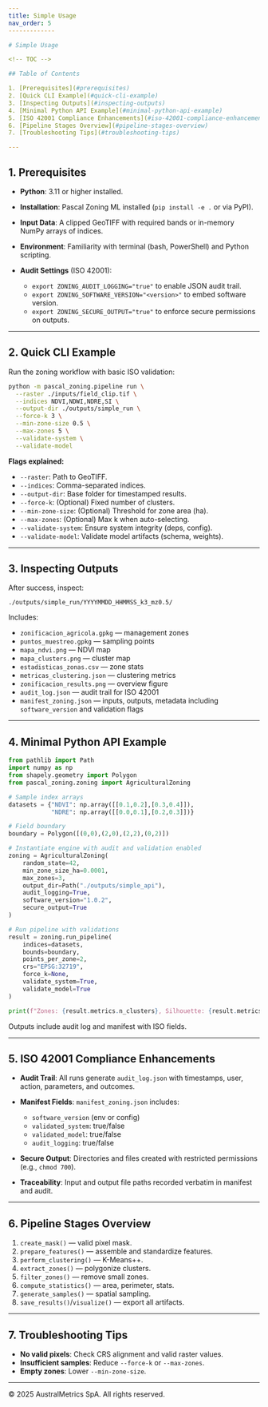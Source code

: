 ```yaml
---
title: Simple Usage
nav_order: 5
-------------

# Simple Usage

<!-- TOC -->

## Table of Contents

1. [Prerequisites](#prerequisites)
2. [Quick CLI Example](#quick-cli-example)
3. [Inspecting Outputs](#inspecting-outputs)
4. [Minimal Python API Example](#minimal-python-api-example)
5. [ISO 42001 Compliance Enhancements](#iso-42001-compliance-enhancements)
6. [Pipeline Stages Overview](#pipeline-stages-overview)
7. [Troubleshooting Tips](#troubleshooting-tips)

---
```


## 1. Prerequisites

* **Python**: 3.11 or higher installed.
* **Installation**: Pascal Zoning ML installed (`pip install -e .` or via PyPI).
* **Input Data**: A clipped GeoTIFF with required bands or in-memory NumPy arrays of indices.
* **Environment**: Familiarity with terminal (bash, PowerShell) and Python scripting.
* **Audit Settings** (ISO 42001):

  * `export ZONING_AUDIT_LOGGING="true"` to enable JSON audit trail.
  * `export ZONING_SOFTWARE_VERSION="<version>"` to embed software version.
  * `export ZONING_SECURE_OUTPUT="true"` to enforce secure permissions on outputs.

---

## 2. Quick CLI Example

Run the zoning workflow with basic ISO validation:

```bash
python -m pascal_zoning.pipeline run \
  --raster ./inputs/field_clip.tif \
  --indices NDVI,NDWI,NDRE,SI \
  --output-dir ./outputs/simple_run \
  --force-k 3 \
  --min-zone-size 0.5 \
  --max-zones 5 \
  --validate-system \
  --validate-model
```

**Flags explained:**

* `--raster`: Path to GeoTIFF.
* `--indices`: Comma-separated indices.
* `--output-dir`: Base folder for timestamped results.
* `--force-k`: (Optional) Fixed number of clusters.
* `--min-zone-size`: (Optional) Threshold for zone area (ha).
* `--max-zones`: (Optional) Max k when auto-selecting.
* `--validate-system`: Ensure system integrity (deps, config).
* `--validate-model`: Validate model artifacts (schema, weights).

---

## 3. Inspecting Outputs

After success, inspect:

```
./outputs/simple_run/YYYYMMDD_HHMMSS_k3_mz0.5/
```

Includes:

* `zonificacion_agricola.gpkg` — management zones
* `puntos_muestreo.gpkg` — sampling points
* `mapa_ndvi.png` — NDVI map
* `mapa_clusters.png` — cluster map
* `estadisticas_zonas.csv` — zone stats
* `metricas_clustering.json` — clustering metrics
* `zonificacion_results.png` — overview figure
* `audit_log.json` — audit trail for ISO 42001
* `manifest_zoning.json` — inputs, outputs, metadata including `software_version` and validation flags

---

## 4. Minimal Python API Example

```python
from pathlib import Path
import numpy as np
from shapely.geometry import Polygon
from pascal_zoning.zoning import AgriculturalZoning

# Sample index arrays
datasets = {"NDVI": np.array([[0.1,0.2],[0.3,0.4]]),
            "NDRE": np.array([[0.0,0.1],[0.2,0.3]])}

# Field boundary
boundary = Polygon([(0,0),(2,0),(2,2),(0,2)])

# Instantiate engine with audit and validation enabled
zoning = AgriculturalZoning(
    random_state=42,
    min_zone_size_ha=0.0001,
    max_zones=3,
    output_dir=Path("./outputs/simple_api"),
    audit_logging=True,
    software_version="1.0.2",
    secure_output=True
)

# Run pipeline with validations
result = zoning.run_pipeline(
    indices=datasets,
    bounds=boundary,
    points_per_zone=2,
    crs="EPSG:32719",
    force_k=None,
    validate_system=True,
    validate_model=True
)

print(f"Zones: {result.metrics.n_clusters}, Silhouette: {result.metrics.silhouette:.3f}")
```

Outputs include audit log and manifest with ISO fields.

---

## 5. ISO 42001 Compliance Enhancements

* **Audit Trail**: All runs generate `audit_log.json` with timestamps, user, action, parameters, and outcomes.
* **Manifest Fields**: `manifest_zoning.json` includes:

  * `software_version` (env or config)
  * `validated_system`: true/false
  * `validated_model`: true/false
  * `audit_logging`: true/false
* **Secure Output**: Directories and files created with restricted permissions (e.g., `chmod 700`).
* **Traceability**: Input and output file paths recorded verbatim in manifest and audit.

---

## 6. Pipeline Stages Overview

1. `create_mask()` — valid pixel mask.
2. `prepare_features()` — assemble and standardize features.
3. `perform_clustering()` — K-Means++.
4. `extract_zones()` — polygonize clusters.
5. `filter_zones()` — remove small zones.
6. `compute_statistics()` — area, perimeter, stats.
7. `generate_samples()` — spatial sampling.
8. `save_results()`/`visualize()` — export all artifacts.

---

## 7. Troubleshooting Tips

* **No valid pixels**: Check CRS alignment and valid raster values.
* **Insufficient samples**: Reduce `--force-k` or `--max-zones`.
* **Empty zones**: Lower `--min-zone-size`.

---

© 2025 AustralMetrics SpA. All rights reserved.
